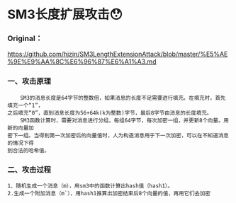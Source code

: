 # SM3长度扩展攻击:hushed:
### Original：<br>
https://github.com/hjzin/SM3LengthExtensionAttack/blob/master/%E5%AE%9E%E9%AA%8C%E6%96%87%E6%A1%A3.md
### 一、攻击原理
        SM3的消息长度是64字节的整数倍，如果消息的长度不足需要进行填充。在填充时，首先填充一个“1”，
    之后填充“0”，直到消息长度为56+64k(k为整数)字节，最后8字节由消息的长度填充。
        SM3函数计算时，需要对消息进行分组，每组64字节，每次加密一组，并更新8个向量。用新的向量加
    密下一组。当得到第一次加密后的向量值时，人为构造消息用于下一次加密，可以在不知道消息的情况下得
    到合法的哈希值。
### 二、攻击过程
    1、随机生成一个消息（m），用sm3中的函数计算出hash值（hash1）。
    2.生成一个附加消息（m`），用hash1推算出加密结束后8个向量的值，再用它们去加密
